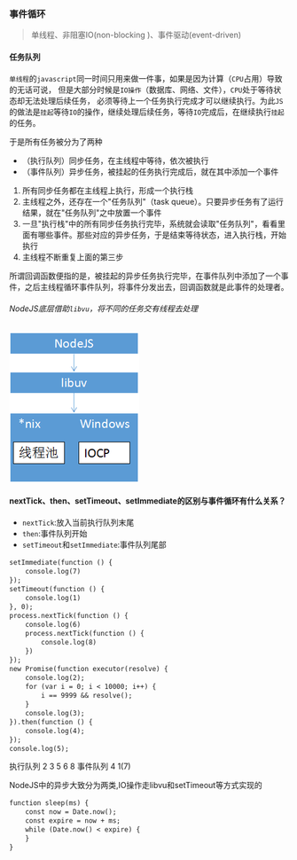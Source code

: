 ###  事件循环

> 单线程、非阻塞IO(non-blocking )、事件驱动(event-driven)


#### 任务队列

`单线程`的`javascript`同一时间只用来做一件事，如果是因为计算（`CPU`占用）导致的无话可说，
但是大部分时候是`IO操作`（数据库、网络、文件），`CPU`处于等待状态却无法处理后续任务，
必须等待上一个任务执行完成才可以继续执行。为此`JS`的做法是`挂起`等待`IO`的操作，继续处理后续任务，等待`IO`完成后，在继续执行`挂起`的任务。

于是所有任务被分为了两种

* （执行队列）同步任务，在主线程中等待，依次被执行
* （事件队列）异步任务，被挂起的任务执行完成后，就在其中添加一个事件


1. 所有同步任务都在主线程上执行，形成一个执行栈
2. 主线程之外，还存在一个"任务队列"（task queue）。只要异步任务有了运行结果，就在"任务队列"之中放置一个事件
3. 一旦"执行栈"中的所有同步任务执行完毕，系统就会读取"任务队列"，看看里面有哪些事件。那些对应的异步任务，于是结束等待状态，进入执行栈，开始执行
4. 主线程不断重复上面的第三步


所谓回调函数便指的是，被挂起的异步任务执行完毕，在事件队列中添加了一个事件，之后主线程循环事件队列，将事件分发出去，回调函数就是此事件的处理者。


###### NodeJS底层借助`libvu`，将不同的任务交有线程去处理

![libvu](https://github.com/luyufa/NodeLearning/blob/master/async/libvu.png)


#### nextTick、then、setTimeout、setImmediate的区别与事件循环有什么关系？

* `nextTick`:放入当前执行队列末尾
* `then`:事件队列开始
* `setTimeout`和`setImmediate`:事件队列尾部

```
setImmediate(function () {
    console.log(7)
});
setTimeout(function () {
    console.log(1)
}, 0);
process.nextTick(function () {
    console.log(6)
    process.nextTick(function () {
        console.log(8)
    })
});
new Promise(function executor(resolve) {
    console.log(2);
    for (var i = 0; i < 10000; i++) {
        i == 9999 && resolve();
    }
    console.log(3);
}).then(function () {
    console.log(4);
});
console.log(5); 
```
执行队列 2 3 5  6 8
事件队列 4 1(7)


NodeJS中的异步大致分为两类,IO操作走libvu和setTimeout等方式实现的

```
function sleep(ms) {
    const now = Date.now();
    const expire = now + ms;
    while (Date.now() < expire) {
    }
}
```